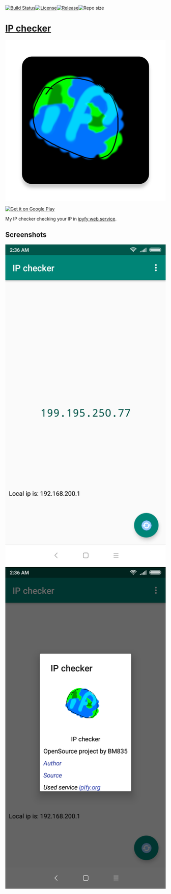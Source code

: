 [![Build Status](https://travis-ci.com/BM835/ip_checker.svg?branch=master)](https://travis-ci.org/BM835/ip_checker)[![License](https://img.shields.io/badge/License-Apache%202.0-blue.svg)](https://opensource.org/licenses/Apache-2.0)[![Release](https://img.shields.io/github/release/bm835/ip_checker.svg?style=flat)](https://github.com/bm835/ip_checker/releases)![Repo size](https://img.shields.io/github/repo-size/bm835/ip_checker.svg?style=flat)

# [IP checker](https://play.google.com/store/apps/details?id=bem.ware.yoipis&utm_source=gh&utm_campaign=readme&pcampaignid=MKT-Other-global-all-co-prtnr-py-PartBadge-Mar2515-1)
![icon](images/ico.png)

[![Get it on Google Play](https://play.google.com/intl/en_us/badges/images/generic/en_badge_web_generic.png)](https://play.google.com/store/apps/details?id=bem.ware.yoipis&utm_source=gh&utm_campaign=readme&pcampaignid=MKT-Other-global-all-co-prtnr-py-PartBadge-Mar2515-1)

My IP checker checking your IP in [ipyfy web service](https://www.ipify.org/).

Screenshots
------------------------

![screenshot](images/scr2.png)
![screenshot2](images/scr1.png)
